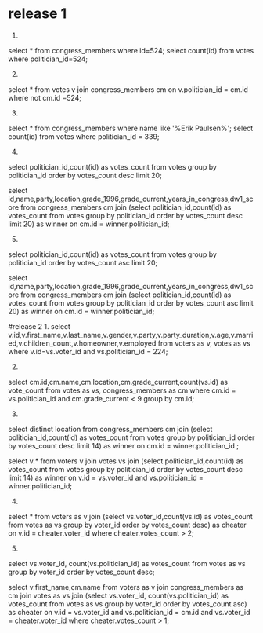 # release 1
1.
select * from congress_members where id=524;
select count(id) from votes  where politician_id=524;

2.
select * from votes v join congress_members cm on v.politician_id = cm.id where not cm.id =524;

3.
select * from congress_members where name like '%Erik Paulsen%';
select count(id) from votes where politician_id = 339;

4.
select politician_id,count(id) as votes_count from votes group by politician_id order by votes_count desc limit 20;

select id,name,party,location,grade_1996,grade_current,years_in_congress,dw1_score from congress_members cm join (select politician_id,count(id) as votes_count from votes group by politician_id order by votes_count desc limit 20) as winner on cm.id = winner.politician_id;

5.
select politician_id,count(id) as votes_count from votes group by politician_id order by votes_count asc limit 20;

select id,name,party,location,grade_1996,grade_current,years_in_congress,dw1_score from congress_members cm join (select politician_id,count(id) as votes_count from votes group by politician_id order by votes_count asc limit 20) as winner on cm.id = winner.politician_id;

#release 2
1.
select v.id,v.first_name,v.last_name,v.gender,v.party,v.party_duration,v.age,v.married,v.children_count,v.homeowner,v.employed from voters as v, votes as vs where v.id=vs.voter_id and vs.politician_id = 224;

2.
select cm.id,cm.name,cm.location,cm.grade_current,count(vs.id) as vote_count from votes as vs, congress_members as cm where cm.id = vs.politician_id and  cm.grade_current < 9 group by cm.id;

3.
select distinct location from congress_members  cm join (select politician_id,count(id) as votes_count from votes group by politician_id order by votes_count desc limit 14) as winner on cm.id = winner.politician_id ;

select v.*  from voters v join votes vs join (select politician_id,count(id) as votes_count from votes group by politician_id order by votes_count desc limit 14) as winner on v.id = vs.voter_id and vs.politician_id = winner.politician_id;


4.
select * from voters as v join (select vs.voter_id,count(vs.id) as votes_count from votes as vs group by voter_id order by votes_count desc) as cheater on v.id = cheater.voter_id where cheater.votes_count > 2;

5.
select vs.voter_id, count(vs.politician_id) as votes_count from votes as vs group by voter_id order by votes_count desc;

select v.first_name,cm.name from voters as v join congress_members as cm join votes as vs join (select vs.voter_id, count(vs.politician_id) as votes_count from votes as vs group by voter_id order by votes_count asc) as cheater on v.id = vs.voter_id and vs.politician_id = cm.id and vs.voter_id = cheater.voter_id where cheater.votes_count > 1;
